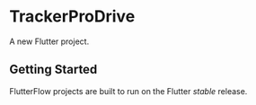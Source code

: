 # TrackerProDrive

A new Flutter project.

## Getting Started

FlutterFlow projects are built to run on the Flutter _stable_ release.
